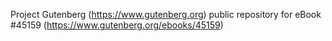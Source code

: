 Project Gutenberg (https://www.gutenberg.org) public repository for eBook #45159 (https://www.gutenberg.org/ebooks/45159)
